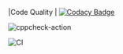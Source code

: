 |Code Quality |
[![Codacy Badge](https://api.codacy.com/project/badge/Grade/d93b9be3b20340fcac3b1434519f3a3f)](https://app.codacy.com/manual/stepin105005/program_example?utm_source=github.com&utm_medium=referral&utm_content=stepin105005/program_example&utm_campaign=Badge_Grade_Dashboard)

![cppcheck-action](https://github.com/stepin105005/1/workflows/cppcheck-action/badge.svg?branch=master)

![CI](https://github.com/stepin105005/program_example/workflows/CI/badge.svg?branch=master)
